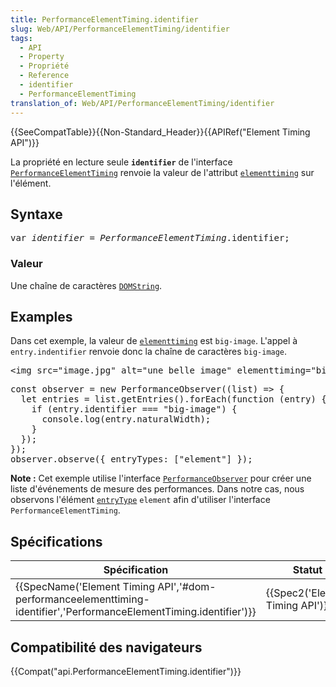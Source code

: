 ```yaml
---
title: PerformanceElementTiming.identifier
slug: Web/API/PerformanceElementTiming/identifier
tags:
  - API
  - Property
  - Propriété
  - Reference
  - identifier
  - PerformanceElementTiming
translation_of: Web/API/PerformanceElementTiming/identifier
---
```

<div>{{SeeCompatTable}}{{Non-Standard_Header}}{{APIRef("Element Timing API")}}</div>

<p>La propriété en lecture seule <strong><code>identifier</code></strong> de l'interface <a href="/fr/docs/Web/API/PerformanceElementTiming"><code>PerformanceElementTiming</code></a> renvoie la valeur de l'attribut <code><a href="/fr/docs/Web/HTML/Attributes/elementtiming">elementtiming</a></code> sur l'élément.</p>

<h2 id="Syntax">Syntaxe</h2>

<pre class="brush:js">var <var>identifier</var> = <var>PerformanceElementTiming</var>.identifier;</pre>

<h3>Valeur</h3>
<p>Une chaîne de caractères <a href="/fr/docs/Web/API/DOMString"><code>DOMString</code></a>.</p>

<h2 id="Examples">Examples</h2>

<p>Dans cet exemple, la valeur de <code><a href="/fr/docs/Web/HTML/Attributes/elementtiming">elementtiming</a></code> est <code>big-image</code>. L'appel à <code>entry.indentifier</code> renvoie donc la chaîne de caractères <code>big-image</code>.</p>

<pre class="brush:html">&lt;img src="image.jpg" alt="une belle image" elementtiming="big-image" id="myImage"&gt;</pre>

<pre class="brush:js">const observer = new PerformanceObserver((list) => {
  let entries = list.getEntries().forEach(function (entry) {
    if (entry.identifier === "big-image") {
      console.log(entry.naturalWidth);
    }
  });
});
observer.observe({ entryTypes: ["element"] });</pre>

<div class="note">
  <p><strong>Note :</strong> Cet exemple utilise l'interface <a href="/fr/docs/Web/API/PerformanceObserver"><code>PerformanceObserver</code></a> pour créer une liste d'événements de mesure des performances. Dans notre cas, nous observons l'élément <a href="/fr/docs/Web/API/PerformanceEntry/entryType"><code>entryType</code></a> <code>element</code> afin d'utiliser l'interface <code>PerformanceElementTiming</code>.</p>
</div>

<h2 id="Specifications">Spécifications</h2>

<table class="standard-table">
  <thead>
    <tr>
      <th scope="col">Spécification</th>
      <th scope="col">Statut</th>
      <th scope="col">Commentaire</th>
    </tr>
  </thead>
  <tbody>
    <tr>
      <td>{{SpecName('Element Timing API','#dom-performanceelementtiming-identifier','PerformanceElementTiming.identifier')}}</td>
      <td>{{Spec2('Element Timing API')}}</td>
      <td>Définition initiale.</td>
    </tr>
  </tbody>
</table>

<h2 id="Browser_compatibility">Compatibilité des navigateurs</h2>

<p>{{Compat("api.PerformanceElementTiming.identifier")}}</p>
